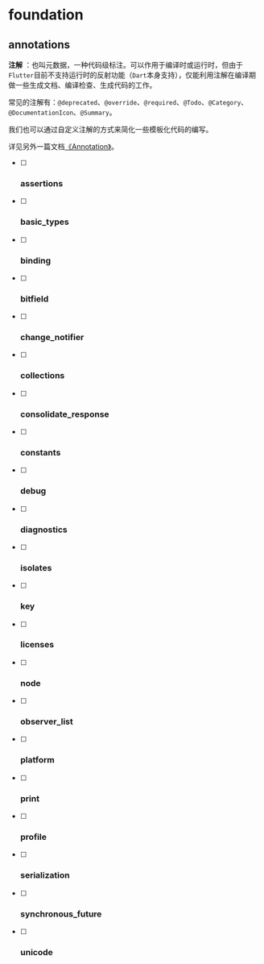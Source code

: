 # foundation

## annotations

**注解** ：也叫元数据，一种代码级标注。可以作用于编译时或运行时，但由于`Flutter`目前不支持运行时的反射功能（`Dart`本身支持），仅能利用注解在编译期做一些生成文档、编译检查、生成代码的工作。

常见的注解有：`@deprecated`、`@override`、`@required`、`@Todo`、`@Category`、`@DocumentationIcon`、`@Summary`。

我们也可以通过自定义注解的方式来简化一些模板化代码的编写。

详见另外一篇文档[《Annotation》](https://github.com/cp110/Docs/blob/master/Flutter/foundation/Annotation.md)。

- [ ] ### assertions

- [ ] ### basic_types

- [ ] ### binding

- [ ] ### bitfield

- [ ] ### change_notifier

- [ ] ### collections

- [ ] ### consolidate_response

- [ ] ### constants

- [ ] ### debug

- [ ] ### diagnostics

- [ ] ### isolates

- [ ] ### key

- [ ] ### licenses

- [ ] ### node

- [ ] ### observer_list

- [ ] ### platform

- [ ] ### print

- [ ] ### profile

- [ ] ### serialization

- [ ] ### synchronous_future

- [ ] ### unicode



